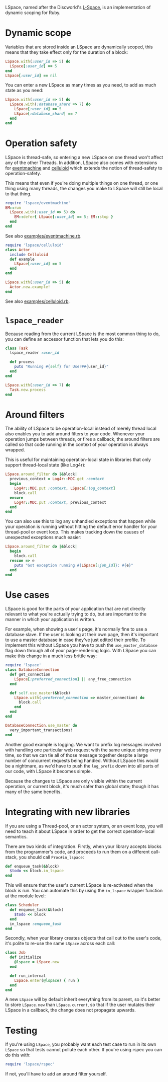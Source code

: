 LSpace, named after the Discworld's [L-Space](http://en.wikipedia.org/wiki/L-Space), is an
implementation of dynamic scoping for Ruby.

Dynamic scope
=============

Variables that are stored inside an LSpace are dynamically scoped, this means that they
take effect only for the duration of a block:

```ruby
LSpace.with(:user_id => 5) do
  LSpace[:user_id] == 5
end
LSpace[:user_id] == nil
```

You can enter a new LSpace as many times as you need, to add as much state as you need:

```ruby
LSpace.with(:user_id => 5) do
  LSpace.with(:database_shard => 7) do
    LSpace[:user_id] == 5
    LSpace[:database_shard] == 7
  end
end
```

Operation safety
================

LSpace is thread-safe, so entering a new LSpace on one thread won't affect any of the
other Threads. In addition, LSpace also comes with extensions for
[eventmachine](https://github.com/eventmachine/eventmachine) and
[celluloid](http://celluloid.io/) which extends the notion of thread-safety to
operation-safety.

This means that even if you're doing multiple things on one thread, or one thing using
many threads, the changes you make to LSpace will still be local to that thing.

```ruby
require 'lspace/eventmachine'
EM::run
  LSpace.with(:user_id => 5) do
    EM::defer{ LSpace[:user_id] == 5; EM::stop }
  end
end
```

See also [examples/eventmachine.rb](https://github.com/ConradIrwin/lspace/tree/master/examples/eventmachine.rb).


```ruby
require 'lspace/celluloid'
class Actor
  include Celluloid
  def example
    LSpace[:user_id] == 5
  end
end

LSpace.with(:user_id => 5) do
  Actor.new.example!
end
```

See also [examples/celluloid.rb](https://github.com/ConradIrwin/lspace/tree/master/examples/celluloid.rb).

`lspace_reader`
===============

Because reading from the current LSpace is the most common thing to do, you can define an
accessor function that lets you do this:

```ruby
class Task
  lspace_reader :user_id

  def process
    puts "Running #{self} for User##{user_id}"
  end
end

LSpace.with(:user_id => 7) do
  Task.new.process
end
```

Around filters
==============

The ability of LSpace to be operation-local instead of merely thread local also enables
you to add around filters to your code. Whenever your operation jumps between threads,
or fires a callback, the around filters are called so that code running in the context of
your operation is always wrapped.

This is useful for maintaining operation-local state in libraries that only support
thread-local state (like Log4r):

```ruby
LSpace.around_filter do |&block|
  previous_context = Log4r::MDC.get :context
  begin
    Log4r::MDC.put :context, LSpace[:log_context]
    block.call
  ensure
    Log4r::MDC.put :context, previous_context
  end
end
```
You can also use this to log any unhandled exceptions that happen while your operation is
running without hitting the default error handler for your thread-pool or event loop. This
makes tracking down the causes of unexpected exceptions much easier:

```ruby
LSpace.around_filter do |&block|
  begin
    block.call
  rescue => e
    puts "Got exception running #{LSpace[:job_id]}: #{e}"
  end
end
```

Use cases
=========

LSpace is good for the parts of your application that are not directly relevant to what
you're actually trying to do, but are important to the manner in which your application is
written.

For example, when showing a user's page, it's normally fine to use a database slave. If
the user is looking at their own page, then it's important to use a master database in
case they've just edited their profile. To implement this without LSpace you have to push
the `use_master_database` flag down through all of your page-rendering logic. With LSpace
you can make this change in a much less brittle way:

```ruby
require 'lspace'
class DatabaseConnection
  def get_connection
    LSpace[:preferred_connection] || any_free_connection
  end

  def self.use_master(&block)
    LSpace.with(:preferred_connection => master_connection) do
      block.call
    end
  end
end

DatabaseConnection.use_master do
  very_important_transactions!
end
```

Another good example is logging. We want to prefix log messages involved with handling one
particular web request with the same unique string every time, so that we can tie all of
those message together despite a large number of concurrent requests being handled.
Without LSpace this would be a nightmare, as we'd have to push the `log_prefix` down into
all parts of our code, with LSpace it becomes simple.

Because the changes to LSpace are only visible within the current operation, or current
block, it's much safer than global state; though it has many of the same benefits.

Integrating with new libraries
================================

If you are using a Thread-pool, or an actor system, or an event loop, you will need to
teach it about LSpace in order to get the correct operation-local semantics.

There are two kinds of integration. Firstly, when your library accepts blocks from the
programmer's code, and proceeds to run them on a different call-stack, you should call
`Proc#in_lspace`:

```ruby
def enqueue_task(&block)
  $todo << block.in_lspace
end
```

This will ensure that the user's current LSpace is re-activated when the block is run. You
can automate this by using the `in_lspace` wrapper function at the module level:

```ruby
class Scheduler
  def enqueue_task(&block)
    $todo << block
  end
  in_lspace :enqueue_task
end
```

Secondly, when your library creates objects that call out to the user's code, it's polite
to re-use the same `LSpace` across each call:

```ruby
class Job
  def initialize
    @lspace = LSpace.new
  end

  def run_internal
    LSpace.enter(@lspace) { run }
  end
end
```

A new `LSpace` will by default inherit everything from its parent, so it's better to store
`LSpace.new` than `LSpace.current`, so that if the user mutates their LSpace in a
callback, the change does not propagate upwards.

Testing
=======

If you're using `LSpace`, you probably want each test case to run in its own `LSpace` so
that tests cannot pollute each other. If you're using rspec you can do this with:

```ruby
require 'lspace/rspec'
```

If not, you'll have to add an around filter yourself.
